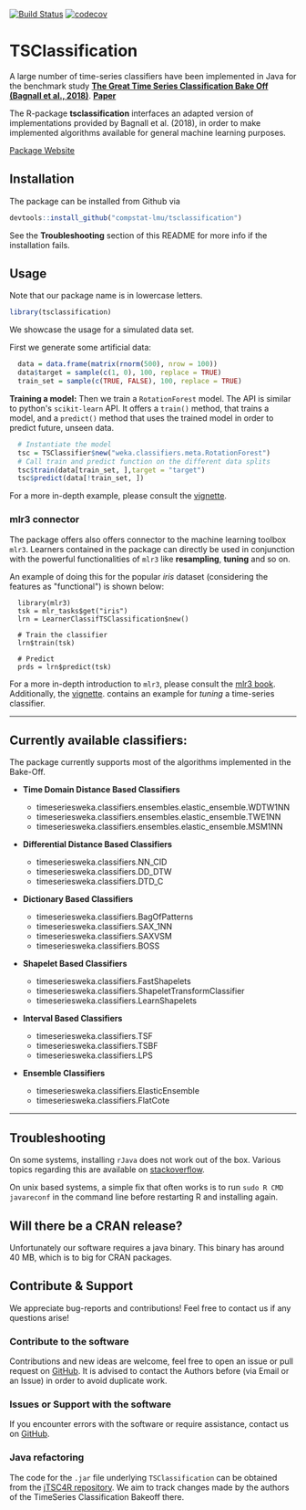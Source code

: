 [![Build Status](https://travis-ci.org/compstat-lmu/TSClassification.svg?branch=master)](https://travis-ci.org/compstat-lmu/TSClassification)
[![codecov](https://codecov.io/gh/compstat-lmu/TSClassification/branch/master/graph/badge.svg)](https://codecov.io/gh/compstat-lmu/TSClassification)

# TSClassification

A large number of time-series classifiers have been implemented in
Java for the benchmark study [**The Great Time Series Classification Bake Off (Bagnall et al., 2018)**](http://timeseriesclassification.com/).
**[Paper](https://arxiv.org/abs/1602.01711)**

The R-package **tsclassification** interfaces an adapted version of implementations provided by Bagnall et al. (2018),
in order to make implemented algorithms available for general machine learning purposes.


[Package Website](https://compstat-lmu.github.io/tsclassification)

## Installation

The package can be installed from Github via

```r
devtools::install_github("compstat-lmu/tsclassification")
```

See the **Troubleshooting** section of this README for more info if the installation fails.

## Usage
Note that our package name is in lowercase letters.
```r
library(tsclassification)
```

We showcase the usage for a simulated data set.

First we generate some artificial data:

```r
  data = data.frame(matrix(rnorm(500), nrow = 100))
  data$target = sample(c(1, 0), 100, replace = TRUE)
  train_set = sample(c(TRUE, FALSE), 100, replace = TRUE)
```

**Training a model:**
Then we train a `RotationForest` model.
The API is similar to python's `scikit-learn` API.
It offers a `train()` method, that trains a model, and a `predict()` method that uses the trained
model in order to predict future, unseen data.

```r
  # Instantiate the model
  tsc = TSClassifier$new("weka.classifiers.meta.RotationForest")
  # Call train and predict function on the different data splits
  tsc$train(data[train_set, ],target = "target")
  tsc$predict(data[!train_set, ])
```
For a more in-depth example, please consult the
[vignette](https://compstat-lmu.github.io/tsclassification/articles/TimeSeriesClassification.html).

### mlr3 connector

The package offers also offers connector to the machine learning toolbox `mlr3`.
Learners contained in the package can directly be used in conjunction
with the powerful functionalities of `mlr3` like **resampling**, **tuning** and so on.

An example of doing this for the popular *iris* dataset (considering the features as "functional")
is shown below:

```{r}
  library(mlr3)
  tsk = mlr_tasks$get("iris")
  lrn = LearnerClassifTSClassification$new()

  # Train the classifier
  lrn$train(tsk)

  # Predict
  prds = lrn$predict(tsk)
```

For a more in-depth introduction to `mlr3`, please consult the
[mlr3 book](https://mlr3book.mlr-org.com/).
Additionally, the [vignette](https://compstat-lmu.github.io/tsclassification/articles/TimeSeriesClassification.html).
contains an example for *tuning* a time-series classifier.


---

## Currently available classifiers:
The package currently supports most of the algorithms implemented in the Bake-Off.


- **Time Domain Distance Based Classifiers**
    - timeseriesweka.classifiers.ensembles.elastic_ensemble.WDTW1NN
    - timeseriesweka.classifiers.ensembles.elastic_ensemble.TWE1NN
    - timeseriesweka.classifiers.ensembles.elastic_ensemble.MSM1NN

- **Differential Distance Based Classifiers**
    - timeseriesweka.classifiers.NN_CID
    - timeseriesweka.classifiers.DD_DTW
    - timeseriesweka.classifiers.DTD_C

- **Dictionary Based Classifiers**
    - timeseriesweka.classifiers.BagOfPatterns
    - timeseriesweka.classifiers.SAX_1NN
    - timeseriesweka.classifiers.SAXVSM
    - timeseriesweka.classifiers.BOSS

- **Shapelet Based Classifiers**
    - timeseriesweka.classifiers.FastShapelets
    - timeseriesweka.classifiers.ShapeletTransformClassifier
    - timeseriesweka.classifiers.LearnShapelets

- **Interval Based Classifiers**
    - timeseriesweka.classifiers.TSF
    - timeseriesweka.classifiers.TSBF
    - timeseriesweka.classifiers.LPS


- **Ensemble Classifiers**
    - timeseriesweka.classifiers.ElasticEnsemble
    - timeseriesweka.classifiers.FlatCote


---

## Troubleshooting

On some systems, installing `rJava` does not work out of the box.
Various topics regarding this are available on [stackoverflow](https://stackoverflow.com/questions/3311940/r-rjava-package-install-failing).

On unix based systems, a simple fix that often works is to run `sudo R CMD javareconf` in the command line before restarting R and installing again.

## Will there be a CRAN release?
Unfortunately our software requires a java binary. This binary has around 40 MB, which is to big for CRAN packages.

## Contribute & Support

We appreciate bug-reports and contributions! Feel free to contact us if any questions arise!

### Contribute to the software

Contributions and new ideas are welcome, feel free to open an issue or pull request on [GitHub](https://github.com/compstat-lmu/TSClassification). It is advised to contact the Authors before (via Email or an Issue) in order to avoid duplicate work.

### Issues or Support with the software

If you encounter errors with the software or require assistance, contact us on [GitHub](https://github.com/compstat-lmu/TSClassification).

### Java refactoring

The code for the `.jar` file underlying `TSClassification` can be obtained from the [jTSC4R repository](https://github.com/compstat-lmu/jTSC4R). We aim to track changes made by the authors of the TimeSeries Classification Bakeoff there.
